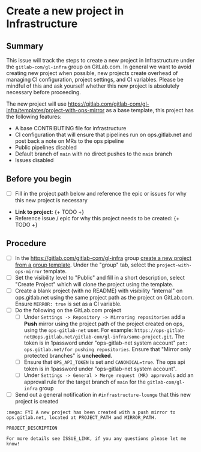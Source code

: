 # Create a new project in Infrastructure

## Summary

This issue will track the steps to create a new project in Infrastructure under the `gitlab-com/gl-infra` group on GitLab.com.
In general we want to avoid creating new project when possible, new projects create overhead of managing CI configuration, project settings, and CI variables.
Please be mindful of this and ask yourself whether this new project is absolutely necessary before proceeding.

The new project will use https://gitlab.com/gitlab-com/gl-infra/templates/project-with-ops-mirror as a base template, this project has the following features:

- A base CONTRIBUTING file for infrastructure
- CI configuration that will ensure that pipelines run on ops.gitlab.net and post back a note on MRs to the ops pipeline
- Public pipelines disabled
- Default branch of `main` with no direct pushes to the `main` branch
- Issues disabled

## Before you begin

- [ ] Fill in the project path below and reference the epic or issues for why this new project is necessary

- **Link to project**: {+ TODO +}
- Reference issue / epic for why this project needs to be created: {+ TODO +}

## Procedure
- [ ] In the https://gitlab.com/gitlab-com/gl-infra group [create a new project from a group template](https://gitlab.com/projects/new?namespace_id=1112072#create_from_template). Under the "group" tab, select the `project-with-ops-mirror` template.
- [ ] Set the visibility level to "Public" and fill in a short description, select "Create Project" which will clone the project using the template.
- [ ] Create a blank project (with no README) with visibility "internal" on ops.gitlab.net using the same project path as the project on GitLab.com. Ensure `MIRROR: true` is set as a CI variable.
- [ ] Do the following on the GitLab.com project
  - [ ] Under `Settings -> Repository -> Mirroring repositories` add a **Push** mirror using the project path of the project created on ops, using the `ops-gitlab-net` user. For example: `https://ops-gitlab-net@ops.gitlab.net/gitlab-com/gl-infra/some-project.git`. The token is in 1password under "ops-gitlab-net system account" `pat: ops.gitlab.net/for pushing repositories`. Ensure that "Mirror only protected branches" is **unchecked**.
  - [ ] Ensure that `OPS_API_TOKEN` is set and `CANONICAL=true`. The ops api token is in 1password under "ops-gitlab-net system account".
  - [ ] Under `Settings -> General > Merge request (MR) approvals` add an approval rule for the target branch of `main` for the `gitlab-com/gl-infra` group
- [ ] Send out a general notification in `#infrastructure-lounge` that this new project is created

```
:mega: FYI A new project has been created with a push mirror to ops.gitlab.net, located at PROJECT_PATH and MIRROR_PATH.

PROJECT_DESCRIPTION

For more details see ISSUE_LINK, if you any questions please let me know!
```
